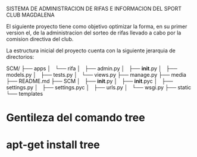 SISTEMA DE ADMINISTRACION DE RIFAS E INFORMACION DEL SPORT CLUB MAGDALENA

El siguiente proyecto tiene como objetivo optimizar la forma, en su 
primer version el, de la administracion del sorteo de rifas llevado a
cabo por la comision directiva del club.

La estructura inicial del proyecto cuenta con la siguiente jerarquia
de directorios:

SCM/
├── apps
│   └── rifa
│       ├── admin.py
│       ├── __init__.py
│       ├── models.py
│       ├── tests.py
│       └── views.py
├── manage.py
├── media
├── README.md
├── SCM
│   ├── __init__.py
│   ├── __init__.pyc
│   ├── settings.py
│   ├── settings.pyc
│   ├── urls.py
│   └── wsgi.py
├── static
└── templates

# Gentileza del comando tree
# apt-get install tree